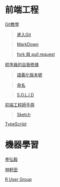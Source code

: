 # 前端工程
[Git教學](https://kingofamani.gitbooks.io/git-teach/content/index.html) 

> [進入Git](https://kingofamani.gitbooks.io/git-teach/content/chapter_2/git.html)

> [MarkDown](https://kingofamani.gitbooks.io/git-teach/content/chapter_6_gitbook/markdown.html)

> [fork 與 pull request](https://github.com/doggy8088/Learn-Git-in-30-days/blob/master/docs/28%20%E4%BA%86%E8%A7%A3%20GitHub%20%E4%B8%8A%20forks%20%E8%88%87%20pull%20request%20%E7%9A%84%E7%89%88%E6%8E%A7%E6%B5%81%E7%A8%8B.markdown)

[程序員的自我修煉](https://leohxj.gitbooks.io/a-programmer-prepares/content/index.html)

> [語義化版本號](https://leohxj.gitbooks.io/a-programmer-prepares/content/programmer-basic/semantic-versioning.html)

> [命名](https://medium.com/@c9s/api-%E8%A8%AD%E8%A8%88-%E7%AC%AC%E4%B8%80%E9%83%A8-%E5%91%BD%E5%90%8D%E4%B9%8B%E8%A1%93-8dfe71576e95#.un2rv6fhl)

> [S.O.L.I.D](http://mp.weixin.qq.com/s?__biz=MjM5OTA1MDUyMA==&mid=206096090&idx=2&sn=2853d260242f7eaf5cf8fe9a0a8a9811#rd)


[前端工程師手冊](https://leohxj.gitbooks.io/front-end-database/content/index.html)

>[Sketch](https://www.youtube.com/playlist?list=PLLnpHn493BHE6UIsdKYlS5zu-ZYvx22CS)

[TypeScript](https://zhongsp.gitbooks.io/typescript-handbook/content/index.html)


# 機器學習

[李弘毅](http://speech.ee.ntu.edu.tw/~tlkagk/courses_MLSD15_2.html)

[林軒田](https://www.youtube.com/user/hsuantien/playlists)

[R User Group](https://www.youtube.com/channel/UCBBwy_xvVsM5iLB5dJZDqog)
